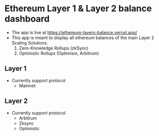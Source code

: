 # Ethereum Layer 1 & Layer 2 balance dashboard

- The app is live at https://ethereum-layers-balance.vercel.app/
- This app is meant to display all ethereum balances of the main Layer 2 Scaling Solutions.
   1. Zero-Knowledge Rollups (zkSync)
   2. Optimistic Rollups (Optimism, Arbitrum)

## Layer 1
- Currently support protocol
  - Mainnet

## Layer 2
- Currently support protocol
  - Arbitrum
  - Zksync
  - Optimistic
